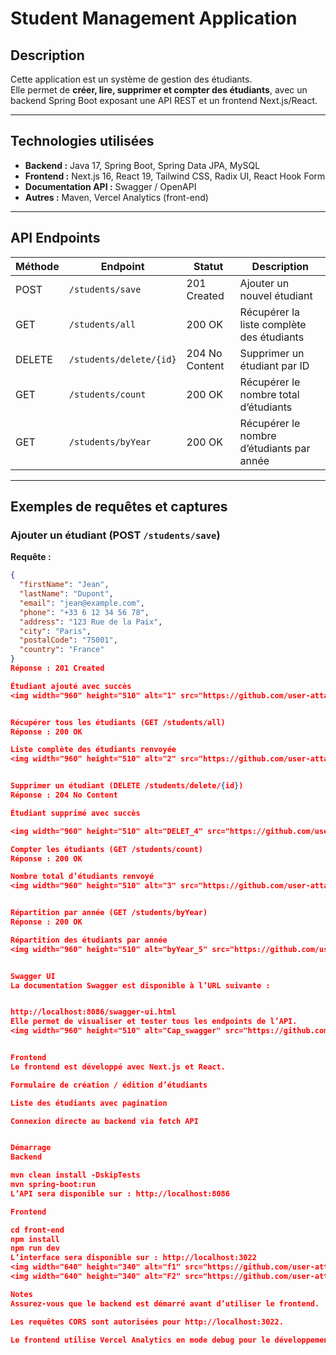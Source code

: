 # Student Management Application

## Description
Cette application est un système de gestion des étudiants.  
Elle permet de **créer, lire, supprimer et compter des étudiants**, avec un backend Spring Boot exposant une API REST et un frontend Next.js/React.

---

## Technologies utilisées
- **Backend :** Java 17, Spring Boot, Spring Data JPA, MySQL
- **Frontend :** Next.js 16, React 19, Tailwind CSS, Radix UI, React Hook Form
- **Documentation API :** Swagger / OpenAPI
- **Autres :** Maven, Vercel Analytics (front-end)

---

## API Endpoints

| Méthode | Endpoint                   | Statut | Description |
|---------|---------------------------|--------|------------|
| POST    | `/students/save`           | 201 Created | Ajouter un nouvel étudiant |
| GET     | `/students/all`            | 200 OK      | Récupérer la liste complète des étudiants |
| DELETE  | `/students/delete/{id}`    | 204 No Content | Supprimer un étudiant par ID |
| GET     | `/students/count`          | 200 OK      | Récupérer le nombre total d’étudiants |
| GET     | `/students/byYear`         | 200 OK      | Récupérer le nombre d’étudiants par année |

---

## Exemples de requêtes et captures

### Ajouter un étudiant (POST `/students/save`)
**Requête :**
```json
{
  "firstName": "Jean",
  "lastName": "Dupont",
  "email": "jean@example.com",
  "phone": "+33 6 12 34 56 78",
  "address": "123 Rue de la Paix",
  "city": "Paris",
  "postalCode": "75001",
  "country": "France"
}
Réponse : 201 Created

Étudiant ajouté avec succès
<img width="960" height="510" alt="1" src="https://github.com/user-attachments/assets/68335431-c82f-4a7a-87bb-5832009e5d14" />


Récupérer tous les étudiants (GET /students/all)
Réponse : 200 OK

Liste complète des étudiants renvoyée
<img width="960" height="510" alt="2" src="https://github.com/user-attachments/assets/12de8a3d-55a8-4935-ab1a-c9106d90f061" />


Supprimer un étudiant (DELETE /students/delete/{id})
Réponse : 204 No Content

Étudiant supprimé avec succès

<img width="960" height="510" alt="DELET_4" src="https://github.com/user-attachments/assets/07a1814e-7e27-49ed-aff7-297bda2f5db6" />

Compter les étudiants (GET /students/count)
Réponse : 200 OK

Nombre total d’étudiants renvoyé
<img width="960" height="510" alt="3" src="https://github.com/user-attachments/assets/6c4bbaf2-5c4d-44af-94bb-e05a4a88122b" />


Répartition par année (GET /students/byYear)
Réponse : 200 OK

Répartition des étudiants par année
<img width="960" height="510" alt="byYear_5" src="https://github.com/user-attachments/assets/82cf66b5-6857-4db3-b20e-3496000dabaf" />


Swagger UI
La documentation Swagger est disponible à l’URL suivante :


http://localhost:8086/swagger-ui.html
Elle permet de visualiser et tester tous les endpoints de l’API.
<img width="960" height="510" alt="Cap_swagger" src="https://github.com/user-attachments/assets/f3dd9164-b0b2-4ab0-8222-145f10eab3d1" />


Frontend
Le frontend est développé avec Next.js et React.

Formulaire de création / édition d’étudiants

Liste des étudiants avec pagination

Connexion directe au backend via fetch API


Démarrage
Backend

mvn clean install -DskipTests
mvn spring-boot:run
L’API sera disponible sur : http://localhost:8086

Frontend

cd front-end
npm install
npm run dev
L’interface sera disponible sur : http://localhost:3022
<img width="640" height="340" alt="f1" src="https://github.com/user-attachments/assets/4021590d-af33-449a-80cd-b16b3b1a3cb4" />
<img width="640" height="340" alt="F2" src="https://github.com/user-attachments/assets/b759e939-c892-43f7-9a05-9f9775ee5f93" />

Notes
Assurez-vous que le backend est démarré avant d’utiliser le frontend.

Les requêtes CORS sont autorisées pour http://localhost:3022.

Le frontend utilise Vercel Analytics en mode debug pour le développement.

